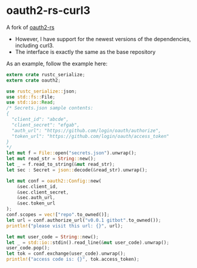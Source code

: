 # oauth2-rs-curl3
A fork of [oauth2-rs](https://github.com/alexcrichton/oauth2-rs)

* However, I have support for the newest versions of the dependencies, including curl3.
* The interface is exactly the same as the base repository

As an example, follow the example here:
```rust
extern crate rustc_serialize;
extern crate oauth2;

use rustc_serialize::json;
use std::fs::File;
use std::io::Read;
/* Secrets.json sample contents:
{
  "client_id": "abcde",
  "client_secret": "efgab",
  "auth_url": "https://github.com/login/oauth/authorize",
  "token_url": "https://github.com/login/oauth/access_token"
}
*/
let mut f = File::open("secrets.json").unwrap();
let mut read_str = String::new();
let _ = f.read_to_string(&mut read_str);
let sec : Secret = json::decode(&read_str).unwrap();

let mut conf = oauth2::Config::new(
    &sec.client_id,
    &sec.client_secret,
    &sec.auth_url,
    &sec.token_url
);
conf.scopes = vec!["repo".to_owned()];
let url = conf.authorize_url("v0.0.1 gitbot".to_owned());
println!("please visit this url: {}", url);

let mut user_code = String::new();
let _ = std::io::stdin().read_line(&mut user_code).unwrap();
user_code.pop();
let tok = conf.exchange(user_code).unwrap();
println!("access code is: {}", tok.access_token);
```
